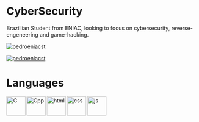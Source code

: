 # CyberSecurity

Brazillian Student from ENIAC, looking to focus on cybersecurity, reverse-engeneering and game-hacking.

<p><img align="center" src="https://github-readme-stats.vercel.app/api/top-langs?username=pedroeniacst&show_icons=true&title_color=d220df&text_color=d220df&locale=en&layout=compact" alt="pedroeniacst" /></p>
<p align="left"> <a href="https://github.com/ryo-ma/github-profile-trophy"><img src="https://github-profile-trophy.vercel.app/?username=pedroeniacst" alt="pedroeniacst" /></a> </p>

# Languages
<div class="languages">
  <img align="left" width="50" alt="C" src="https://cdn.jsdelivr.net/gh/devicons/devicon/icons/c/c-original.svg" />
  <img align="left" width="50" alt="Cpp" src="https://cdn.jsdelivr.net/gh/devicons/devicon/icons/cplusplus/cplusplus-original.svg" />
  <img align="left" width="50" alt="html" src="https://cdn.jsdelivr.net/gh/devicons/devicon/icons/html5/html5-original-wordmark.svg" />
  <img align="left" width="50" alt="css" src="https://cdn.jsdelivr.net/gh/devicons/devicon/icons/css3/css3-original-wordmark.svg" />
  <img align="left" width="50" alt="js" src="https://cdn.jsdelivr.net/gh/devicons/devicon/icons/javascript/javascript-original.svg" />
</div>






